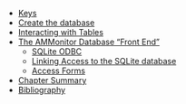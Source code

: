
  - [Keys](#keys)
  - [Create the database](#create-the-database)
  - [Interacting with Tables](#interacting-with-tables)
  - [The AMMonitor Database “Front
    End”](#the-ammonitor-database-front-end)
      - [SQLite ODBC](#sqlite-odbc)
      - [Linking Access to the SQLite
        database](#linking-access-to-the-sqlite-database)
      - [Access Forms](#access-forms)
  - [Chapter Summary](#chapter-summary)
  - [Bibliography](#bibliography)


